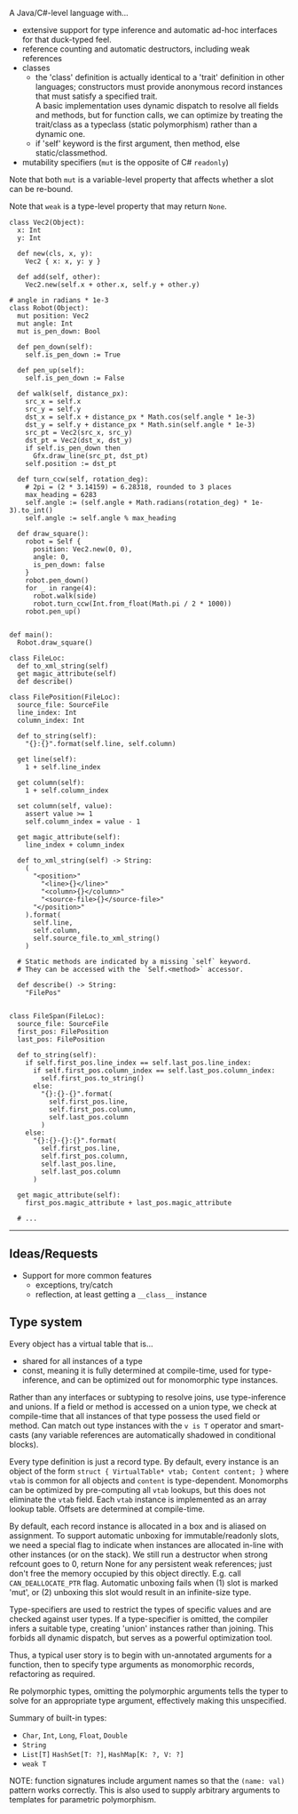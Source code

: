A Java/C#-level language with... 
- extensive support for type inference and automatic ad-hoc interfaces for that 
  duck-typed feel.
- reference counting and automatic destructors, including weak references
- classes
  - the 'class' definition is actually identical to a 'trait' definition in 
    other languages; constructors must provide anonymous record instances that
    must satisfy a specified trait. <br/>
    A basic implementation uses dynamic dispatch to resolve all fields and
    methods, but for function calls, we can optimize by treating the trait/class
    as a typeclass (static polymorphism) rather than a dynamic one.
  - if 'self' keyword is the first argument, then method, else 
    static/classmethod.
- mutability specifiers (`mut` is the opposite of C# `readonly`)

Note that both `mut` is a variable-level property that affects whether a slot 
can be re-bound.

Note that `weak` is a type-level property that may return `None`.

```
class Vec2(Object):
  x: Int
  y: Int

  def new(cls, x, y):
    Vec2 { x: x, y: y }

  def add(self, other):
    Vec2.new(self.x + other.x, self.y + other.y)

# angle in radians * 1e-3
class Robot(Object):
  mut position: Vec2
  mut angle: Int
  mut is_pen_down: Bool
  
  def pen_down(self):
    self.is_pen_down := True

  def pen_up(self):
    self.is_pen_down := False

  def walk(self, distance_px):
    src_x = self.x
    src_y = self.y
    dst_x = self.x + distance_px * Math.cos(self.angle * 1e-3)
    dst_y = self.y + distance_px * Math.sin(self.angle * 1e-3)
    src_pt = Vec2(src_x, src_y)
    dst_pt = Vec2(dst_x, dst_y)
    if self.is_pen_down then
      Gfx.draw_line(src_pt, dst_pt)
    self.position := dst_pt

  def turn_ccw(self, rotation_deg):
    # 2pi = (2 * 3.14159) = 6.28318, rounded to 3 places
    max_heading = 6283
    self.angle := (self.angle + Math.radians(rotation_deg) * 1e-3).to_int()
    self.angle := self.angle % max_heading

  def draw_square():
    robot = Self {
      position: Vec2.new(0, 0),
      angle: 0,
      is_pen_down: false
    }
    robot.pen_down()
    for _ in range(4):
      robot.walk(side)
      robot.turn_ccw(Int.from_float(Math.pi / 2 * 1000))
    robot.pen_up()


def main():
  Robot.draw_square()
```

```
class FileLoc:
  def to_xml_string(self)
  get magic_attribute(self)
  def describe()

class FilePosition(FileLoc):
  source_file: SourceFile
  line_index: Int
  column_index: Int

  def to_string(self):
    "{}:{}".format(self.line, self.column)

  get line(self):
    1 + self.line_index

  get column(self):
    1 + self.column_index
  
  set column(self, value):
    assert value >= 1
    self.column_index = value - 1

  get magic_attribute(self):
    line_index + column_index

  def to_xml_string(self) -> String:
    (
      "<position>"
        "<line>{}</line>"
        "<column>{}</column>"
        "<source-file>{}</source-file>"
      "</position>"
    ).format(
      self.line,
      self.column,
      self.source_file.to_xml_string()
    )
  
  # Static methods are indicated by a missing `self` keyword.
  # They can be accessed with the `Self.<method>` accessor.

  def describe() -> String:
    "FilePos"


class FileSpan(FileLoc):
  source_file: SourceFile
  first_pos: FilePosition
  last_pos: FilePosition

  def to_string(self):
    if self.first_pos.line_index == self.last_pos.line_index:
      if self.first_pos.column_index == self.last_pos.column_index:
        self.first_pos.to_string()
      else:
        "{}:{}-{}".format(
          self.first_pos.line,
          self.first_pos.column,
          self.last_pos.column
        )
    else:
      "{}:{}-{}:{}".format(
        self.first_pos.line,
        self.first_pos.column,
        self.last_pos.line,
        self.last_pos.column
      )

  get magic_attribute(self):
    first_pos.magic_attribute + last_pos.magic_attribute

  # ...
```

---

## Ideas/Requests

- Support for more common features
  - exceptions, try/catch
  - reflection, at least getting a `__class__` instance

## Type system

Every object has a virtual table that is...
- shared for all instances of a type
- const, meaning it is fully determined at compile-time, used for type-
  inference, and can be optimized out for monomorphic type instances.

Rather than any interfaces or subtyping to resolve joins, use type-inference and
unions. If a field or method is accessed on a union type, we check at 
compile-time that all instances of that type possess the used field or method.
Can match out type instances with the `v is T` operator and smart-casts 
(any variable references are automatically shadowed in conditional blocks).

Every type definition is just a record type. By default, every instance is an
object of the form `struct { VirtualTable* vtab; Content content; }` where 
`vtab` is common for all objects and `content` is type-dependent. 
Monomorphs can be optimized by pre-computing all `vtab` lookups, but this does 
not eliminate the `vtab` field. Each `vtab` instance is implemented as an array
lookup table. Offsets are determined at compile-time.

By default, each record instance is allocated in a box and is aliased on 
assignment. To support automatic unboxing for immutable/readonly slots, we need
a special flag to indicate when instances are allocated in-line with other
instances (or on the stack). We still run a destructor when strong refcount goes
to 0, return None for any persistent weak references; just don't free the memory
occupied by this object directly. E.g. call `CAN_DEALLOCATE_PTR` flag. Automatic
unboxing fails when (1) slot is marked 'mut', or (2) unboxing this slot would
result in an infinite-size type.

Type-specifiers are used to restrict the types of specific values and are 
checked against user types. If a type-specifier is omitted, the compiler infers
a suitable type, creating 'union' instances rather than joining. This forbids
all dynamic dispatch, but serves as a powerful optimization tool.

Thus, a typical user story is to begin with un-annotated arguments for a 
function, then to specify type arguments as monomorphic records, refactoring as
required.

Re polymorphic types, omitting the polymorphic arguments tells the typer to 
solve for an appropriate type argument, effectively making this unspecified.

Summary of built-in types:
- `Char`, `Int`, `Long`, `Float`, `Double`
- `String`
- `List[T]` `HashSet[T: ?]`, `HashMap[K: ?, V: ?]`
- `weak T`

NOTE: function signatures include argument names so that the `(name: val)` 
pattern works correctly. This is also used to supply arbitrary arguments to
templates for parametric polymorphism.
